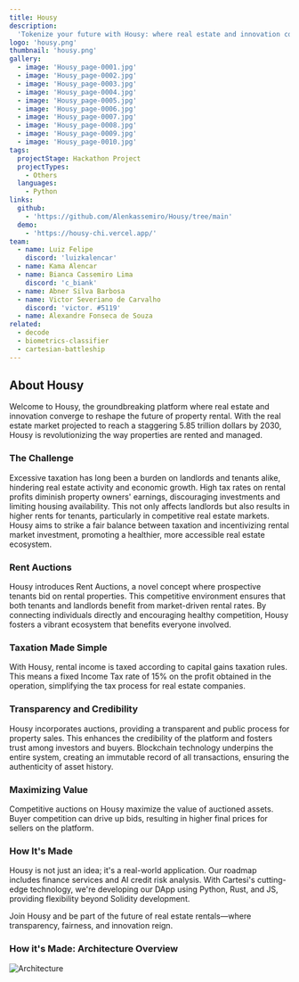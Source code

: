 ```yaml
---
title: Housy
description:
  'Tokenize your future with Housy: where real estate and innovation converge.'
logo: 'housy.png'
thumbnail: 'housy.png'
gallery:
  - image: 'Housy_page-0001.jpg'
  - image: 'Housy_page-0002.jpg'
  - image: 'Housy_page-0003.jpg'
  - image: 'Housy_page-0004.jpg'
  - image: 'Housy_page-0005.jpg'
  - image: 'Housy_page-0006.jpg'
  - image: 'Housy_page-0007.jpg'
  - image: 'Housy_page-0008.jpg'
  - image: 'Housy_page-0009.jpg'
  - image: 'Housy_page-0010.jpg'
tags:
  projectStage: Hackathon Project
  projectTypes:
    - Others
  languages:
    - Python
links:
  github:
    - 'https://github.com/Alenkassemiro/Housy/tree/main'
  demo:
    - 'https://housy-chi.vercel.app/'
team:
  - name: Luiz Felipe
    discord: 'luizkalencar'
  - name: Kama Alencar
  - name: Bianca Cassemiro Lima
    discord: 'c_biank'
  - name: Abner Silva Barbosa
  - name: Victor Severiano de Carvalho
    discord: 'victor. #5119'
  - name: Alexandre Fonseca de Souza
related:
  - decode
  - biometrics-classifier
  - cartesian-battleship
---
```


## About Housy

Welcome to Housy, the groundbreaking platform where real estate and innovation
converge to reshape the future of property rental. With the real estate market
projected to reach a staggering 5.85 trillion dollars by 2030, Housy is
revolutionizing the way properties are rented and managed.

### The Challenge

Excessive taxation has long been a burden on landlords and tenants alike,
hindering real estate activity and economic growth. High tax rates on rental
profits diminish property owners' earnings, discouraging investments and
limiting housing availability. This not only affects landlords but also results
in higher rents for tenants, particularly in competitive real estate markets.
Housy aims to strike a fair balance between taxation and incentivizing rental
market investment, promoting a healthier, more accessible real estate ecosystem.

### Rent Auctions

Housy introduces Rent Auctions, a novel concept where prospective tenants bid on
rental properties. This competitive environment ensures that both tenants and
landlords benefit from market-driven rental rates. By connecting individuals
directly and encouraging healthy competition, Housy fosters a vibrant ecosystem
that benefits everyone involved.

### Taxation Made Simple

With Housy, rental income is taxed according to capital gains taxation rules.
This means a fixed Income Tax rate of 15% on the profit obtained in the
operation, simplifying the tax process for real estate companies.

### Transparency and Credibility

Housy incorporates auctions, providing a transparent and public process for
property sales. This enhances the credibility of the platform and fosters trust
among investors and buyers. Blockchain technology underpins the entire system,
creating an immutable record of all transactions, ensuring the authenticity of
asset history.

### Maximizing Value

Competitive auctions on Housy maximize the value of auctioned assets. Buyer
competition can drive up bids, resulting in higher final prices for sellers on
the platform.

### How It's Made

Housy is not just an idea; it's a real-world application. Our roadmap includes
finance services and AI credit risk analysis. With Cartesi's cutting-edge
technology, we're developing our DApp using Python, Rust, and JS, providing
flexibility beyond Solidity development.

Join Housy and be part of the future of real estate rentals—where transparency,
fairness, and innovation reign.

### How it's Made: Architecture Overview

![Architecture](/projects/housy/image1.png)
